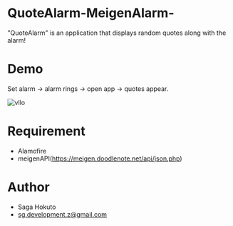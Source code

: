 # QuoteAlarm-MeigenAlarm-
"QuoteAlarm" is an application that displays random quotes along with the alarm!

# Demo
Set alarm → alarm rings → open app → quotes appear.

![vllo](https://user-images.githubusercontent.com/78481377/169680833-b2dd9e5d-c55a-4812-a107-102a64f1768b.GIF)

# Requirement
- Alamofire
- meigenAPI(https://meigen.doodlenote.net/api/json.php)

# Author
- Saga Hokuto
- sg.development.z@gmail.com
